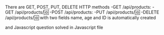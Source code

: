 There are GET, POST, PUT, DELETE HTTP methods 
  -GET /api/products: 
	-GET /api/products/:id: 
	-POST /api/products: 
	-PUT /api/products/:id: 
	-DELETE /api/products/:id: 
 with two fields name, age and ID is automatically created

 and Javascript question solved in Javascript file
